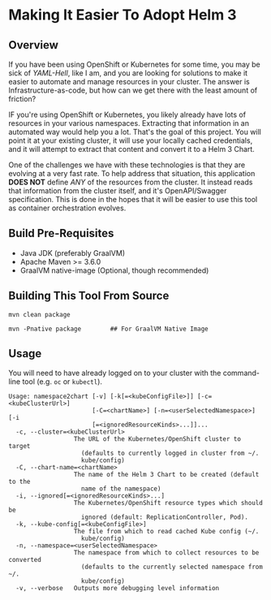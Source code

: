 # Making It Easier To Adopt Helm 3

## Overview
If you have been using OpenShift or Kubernetes for some time, you may be sick of *YAML-Hell*, like I am, and you are looking for solutions to make it easier to automate and manage resources in your cluster. The answer is Infrastructure-as-code, but how can we get there with the least amount of friction? 

IF you're using OpenShift or Kubernetes, you likely already have lots of resources in your various namespaces. Extracting that information in an automated way would help you a lot. That's the goal of this project. You will point it at your existing cluster, it will use your locally cached credentials, and it will attempt to extract that content and convert it to a Helm 3 Chart.

One of the challenges we have with these technologies is that they are evolving at a very fast rate. To help address that situation, this application **DOES NOT** define *ANY* of the resources from the cluster. It instead reads that information from the cluster itself, and it's OpenAPI/Swagger specification. This is done in the hopes that it will be easier to use this tool as container orchestration evolves.


## Build Pre-Requisites
* Java JDK (preferably GraalVM)
* Apache Maven >= 3.6.0
* GraalVM native-image (Optional, though recommended)

## Building This Tool From Source

```
mvn clean package

mvn -Pnative package        ## For GraalVM Native Image
```

## Usage

You will need to have already logged on to your cluster with the command-line tool (e.g. `oc` or `kubectl`).

```
Usage: namespace2chart [-v] [-k[=<kubeConfigFile>]] [-c=<kubeClusterUrl>]
                       [-C=<chartName>] [-n=<userSelectedNamespace>] [-i
                       [=<ignoredResourceKinds>...]]...
  -c, --cluster=<kubeClusterUrl>
                  The URL of the Kubernetes/OpenShift cluster to target
                    (defaults to currently logged in cluster from ~/.
                    kube/config)
  -C, --chart-name=<chartName>
                  The name of the Helm 3 Chart to be created (default to the
                    name of the namespace)
  -i, --ignored[=<ignoredResourceKinds>...]
                  The Kubernetes/OpenShift resource types which should be
                    ignored (default: ReplicationController, Pod).
  -k, --kube-config[=<kubeConfigFile>]
                  The file from which to read cached Kube config (~/.
                    kube/config)
  -n, --namespace=<userSelectedNamespace>
                  The namespace from which to collect resources to be converted
                    (defaults to the currently selected namespace from ~/.
                    kube/config)
  -v, --verbose   Outputs more debugging level information
```
